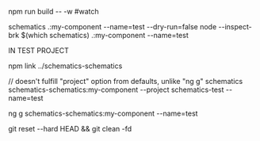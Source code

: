 npm run build -- -w #watch

schematics .:my-component --name=test --dry-run=false
node --inspect-brk $(which schematics) .:my-component --name=test


IN TEST PROJECT

npm link ../schematics-schematics

// doesn't fulfill "project" option from defaults, unlike "ng g"
schematics schematics-schematics:my-component --project schematics-test --name=test

ng g schematics-schematics:my-component --name=test

git reset --hard HEAD && git clean -fd
 
